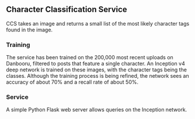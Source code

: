 ## Character Classification Service

CCS takes an image and returns a small list of the most likely character tags found in the image.

### Training

The service has been trained on the 200,000 most recent uploads on Danbooru, filtered to posts that feature a single character. An Inception v4 deep network is trained on these images, with the character tags being the classes. Although the training process is being refined, the network sees an accuracy of about 70% and a recall rate of about 50%.

### Service

A simple Python Flask web server allows queries on the Inception network. 